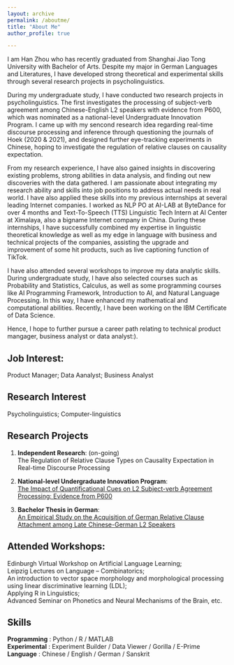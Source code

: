 ```yaml
---
layout: archive
permalink: /aboutme/
title: "About Me"
author_profile: true

---
```



I am Han Zhou who has recently graduated from Shanghai Jiao Tong University with Bachelor of Arts. Despite my major in German Languages and Literatures, I have developed strong theoretical and experimental skills through several research projects in psycholinguistics. 

During my undergraduate study, I have conducted two research projects in psycholinguistics. The first investigates the processing of subject-verb agreement among Chinese-English L2 speakers with evidence from P600, which was nominated as a national-level Undergraduate Innovation Program. I came up with my sencond research idea regarding real-time discourse processing and inference through questioning the journals of Hoek (2020 & 2021), and designed further eye-tracking experiments in Chinese, hoping to investigate the regulation of relative clauses on causality expectation. 

From my research experience, I have also gained insights in discovering existing problems, strong abilities in data analysis, and finding out new discoveries with the data gathered. I am passionate about integrating my research ability and skills into job positions to address actual needs in real world. I have also applied these skills into my previous internships at several leading Internet companies. I worked as NLP PO at AI-LAB at ByteDance for over 4 months and Text-To-Speech (TTS) Linguistic Tech Intern at AI Center at Ximalaya, also a bigname Internet company in China. During these internships, I have successfully combined my expertise in linguistic theoretical knowledge as well as my edge in language with business and technical projects of the companies, assisting the upgrade and improvement of some hit products, such as live captioning function of TikTok.

I have also attended several workshops to improve my data analytic skills. During undergraduate study, I have also selected courses such as Probability and Statistics, Calculus, as well as some programming courses like AI Programming Framework, Introduction to AI, and Natural Language Processing. In this way, I have enhanced my mathematical and computational abilities. Recently, I have been working on the IBM Certificate of Data Science.

Hence, I hope to further pursue a career path relating to technical product mangager, business analyst or data analyst:).




Job Interest:
------

Product Manager; Data Aanalyst; Business Analyst 




Research Interest
------

 Psycholinguistics; Computer-linguistics<br />
 



Research Projects
------

1. **Independent Research**: (on-going) <br />
The Regulation of Relative Clause Types on Causality Expectation in Real-time Discourse Processing
    
2. **National-level Undergraduate Innovation Program**: <br />
[The Impact of Quantificational Cues on L2 Subject-verb Agreement Processing: Evidence from P600](http://hanzhou925.github.io/files/项目研究论文.pdf)

3. **Bachelor Thesis in German**: <br />
[An Empirical Study on the Acquisition of German Relative Clause Attachment among Late Chinese-German L2 Speakers](http://hanzhou925.github.io/files/本科毕业论文_周涵.pdf)






Attended Workshops:
------

Edinburgh Virtual Workshop on Artificial Language Learning;<br />
Leipzig Lectures on Language – Combinatorics;<br />
An introduction to vector space morphology and morphological processing using linear discriminative learning (LDL);<br />
Applying R in Linguistics;<br />
Advanced Seminar on Phonetics and Neural Mechanisms of the Brain, etc.



Skills
------
  **Programming** :   Python / R / MATLAB <br />
  **Experimental** :  Experiment Builder / Data Viewer / Gorilla / E-Prime <br />
  **Language** :      Chinese / English / German / Sanskrit

